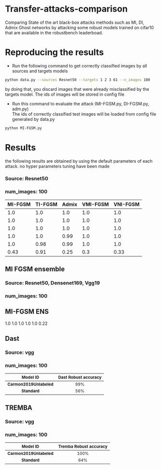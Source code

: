 # Transfer-attacks-comparison
Comparing State of the art black-box attacks methods such as MI, DI, Admix Ghost networks by attacking some robust models trained on cifar10 that are available in the robustbench leaderboad.

# Reproducing the results
- Run the following command to get correctly classified images by all sources and targets models
```bash
python data.py --sources Resnet50 --targets 1 2 3 61 --n_images 100
```
 by doing that, you discard images that were already misclassified by the targets model. The ids of images will be stored in config file



- Run this command to evaluate the attack (MI-FGSM.py, DI-FGSM.py, adm.py)  
The ids of correctly classified test images will be loaded from config file generated by data.py
```bash
python MI-FGSM.py
```

# Results

the following results are obtained by using the default parameters of each attack. no hyper parameters tuning have been made
### Source: Resnet50
### num_images: 100 

MI-FGSM  |  TI-FGSM  |  Admix  |  VMI-FGSM  |  VNI-FGSM
---------|-----------|---------|------------|----------
1.0      |  1.0      |  1.0    |  1.0       |  1.0
1.0      |  1.0      |  1.0    |  1.0       |  1.0
1.0      |  1.0      |  1.0    |  1.0       |  1.0
1.0      |  1.0      |  0.99   |  1.0       |  1.0
1.0      |  0.98     |  0.99   |  1.0       |  1.0
0.43     |  0.91     |  0.25   |  0.3       |  0.33


## MI FGSM ensemble
### Source: Resnet50, Densenet169, Vgg19
### num_images: 100
MI-FGSM ENS
-----------
1.0
1.0
1.0
1.0
1.0
0.22


## Dast
### Source: vgg
### num_images: 100

| <sub>Model ID</sub> | <sub> Dast Robust accuracy</sub> |
|:---:|:---:|
| <sub>**Carmon2019Unlabeled**</sub> | <sub>99%</sub> |
| <sub>**Standard**</sub> | <sub>56%</sub> |




## TREMBA 

### Source: vgg
### num_images: 100

| <sub>Model ID</sub> | <sub> Tremba Robust accuracy</sub> |
|:---:|:---:|
| <sub>**Carmon2019Unlabeled**</sub> | <sub>100%</sub> |
| <sub>**Standard**</sub> | <sub>64%</sub> |

